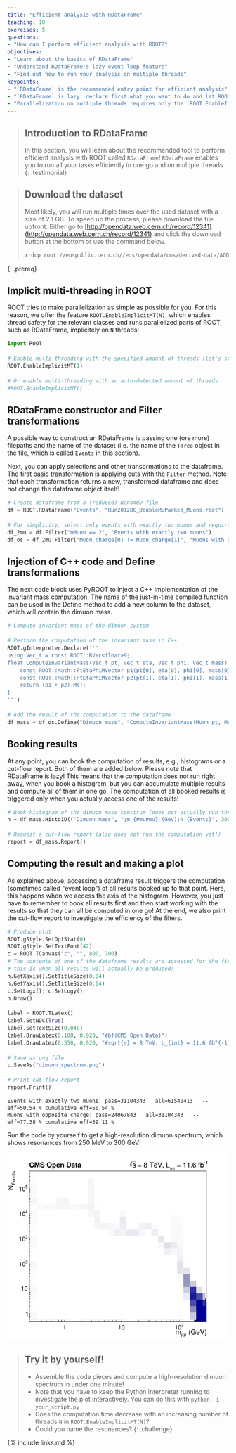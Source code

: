 ```yaml
---
title: "Efficient analysis with RDataFrame"
teaching: 10
exercises: 5
questions:
- "How can I perform efficient analysis with ROOT?"
objectives:
- "Learn about the basics of RDataFrame"
- "Understand RDataFrame's lazy event loop feature"
- "Find out how to run your analysis on multiple threads"
keypoints:
- "`RDataFrame` is the recommended entry point for efficient analysis"
- "`RDataFrame` is lazy: declare first what you want to do and let ROOT run all of your tasks as efficiently as possible in one go, in parallel!"
- "Parallelization on multiple threads requires only the `ROOT.EnableImplicitMT()` statement"
---
```


> ## Introduction to RDataFrame
> In this section, you will learn about the recommended tool to perform efficient analysis with ROOT called `RDataFrame`! `RDataFrame` enables you to run all your tasks efficiently in one go and on multiple threads.
{: .testimonial}

> ## Download the dataset
> Most likely, you will run multiple times over the used dataset with a size of 2.1 GB. To speed up the process, please download the file upfront. Either go to [http://opendata.web.cern.ch/record/12341](http://opendata.web.cern.ch/record/12341) and click the download button at the bottom or use the command below.
>
> ```bash
> xrdcp root://eospublic.cern.ch//eos/opendata/cms/derived-data/AOD2NanoAODOutreachTool/Run2012BC_DoubleMuParked_Muons.root .
> ```
{: .prereq}

## Implicit multi-threading in ROOT

ROOT tries to make parallelization as simple as possible for you. For this reason, we offer the feature `ROOT.EnableImplicitMT(N)`, which enables thread safety for the relevant classes and runs parallelized parts of ROOT, such as RDataFrame, implicitely on `N` threads:

```python
import ROOT

# Enable multi-threading with the specified amount of threads (let's start with just one)
ROOT.EnableImplicitMT(1)

# Or enable multi-threading with an auto-detected amount of threads
#ROOT.EnableImplicitMT()
```

## RDataFrame constructor and Filter transformations

A possible way to construct an RDataFrame is passing one (ore more) filepaths and the name of the dataset (i.e. the name of the `TTree` object in the file, which is called `Events` in this section).

Next, you can apply selections and other transormations to the dataframe. The first basic transformation is applying cuts with the `Filter` method. Note that each transformation returns a new, transformed dataframe and does not change the dataframe object itself!

```python
# Create dataframe from a (reduced) NanoAOD file
df = ROOT.RDataFrame("Events", "Run2012BC_DoubleMuParked_Muons.root")

# For simplicity, select only events with exactly two muons and require opposite charge
df_2mu = df.Filter("nMuon == 2", "Events with exactly two muons")
df_os = df_2mu.Filter("Muon_charge[0] != Muon_charge[1]", "Muons with opposite charge")
```

## Injection of C++ code and Define transformations

The next code block uses PyROOT to inject a C++ implementation of the invariant mass computation. The name of the just-in-time compiled function can be used in the Define method to add a new column to the dataset, which will contain the dimuon mass.

```python
# Compute invariant mass of the dimuon system

# Perform the computation of the invariant mass in C++
ROOT.gInterpreter.Declare('''
using Vec_t = const ROOT::RVec<float>&;
float ComputeInvariantMass(Vec_t pt, Vec_t eta, Vec_t phi, Vec_t mass) {
    const ROOT::Math::PtEtaPhiMVector p1(pt[0], eta[0], phi[0], mass[0]);
    const ROOT::Math::PtEtaPhiMVector p2(pt[1], eta[1], phi[1], mass[1]);
    return (p1 + p2).M();
}
''')

# Add the result of the computation to the dataframe
df_mass = df_os.Define("Dimuon_mass", "ComputeInvariantMass(Muon_pt, Muon_eta, Muon_phi, Muon_mass)")
```

## Booking results

At any point, you can book the computation of results, e.g., histograms or a cut-flow report. Both of them are added below. Please note that RDataFrame is lazy! This means that the computation does not run right away, when you book a histogram, but you can accumulate multiple results and compute all of them in one go. The computation of all booked results is triggered only when you actually access one of the results!

```python
# Book histogram of the dimuon mass spectrum (does not actually run the computation!)
h = df_mass.Histo1D(("Dimuon_mass", ";m_{#mu#mu} (GeV);N_{Events}", 30000, 0.25, 300), "Dimuon_mass")

# Request a cut-flow report (also does not run the computation yet!)
report = df_mass.Report()
```

## Computing the result and making a plot

As explained above, accessing a dataframe result triggers the computation (sometimes called "event loop") of all results booked up to that point. Here, this happens when we access the axis of the histogram. However, you just have to remember to book all results first and then start working with the results so that they can all be computed in one go! At the end, we also print the cut-flow report to investigate the efficiency of the filters.

```python
# Produce plot
ROOT.gStyle.SetOptStat(0)
ROOT.gStyle.SetTextFont(42)
c = ROOT.TCanvas("c", "", 800, 700)
# The contents of one of the dataframe results are accessed for the first time here:
# this is when all results will actually be produced!
h.GetXaxis().SetTitleSize(0.04)
h.GetYaxis().SetTitleSize(0.04)
c.SetLogx(); c.SetLogy()
h.Draw()

label = ROOT.TLatex()
label.SetNDC(True)
label.SetTextSize(0.040)
label.DrawLatex(0.100, 0.920, "#bf{CMS Open Data}")
label.DrawLatex(0.550, 0.920, "#sqrt{s} = 8 TeV, L_{int} = 11.6 fb^{-1}")

# Save as png file
c.SaveAs("dimuon_spectrum.png")

# Print cut-flow report
report.Print()
```

```
Events with exactly two muons: pass=31104343   all=61540413   -- eff=50.54 % cumulative eff=50.54 %
Muons with opposite charge: pass=24067843   all=31104343   -- eff=77.38 % cumulative eff=39.11 %
```

Run the code by yourself to get a high-resolution dimuon spectrum, which shows resonances from 250 MeV to 300 GeV!

![](../fig/dimuon_spectrum.png)

> ## Try it by yourself!
> - Assemble the code pieces and compute a high-resolution dimuon spectrum in under one minute!
> - Note that you have to keep the Python interpreter running to investigate the plot interactively. You can do this with `python -i your_script.py`
> - Does the computation time decrease with an increasing number of threads `N` in `ROOT.EnableImplicitMT(N)`?
> - Could you name the resonances?
{: .challenge}


{% include links.md %}

